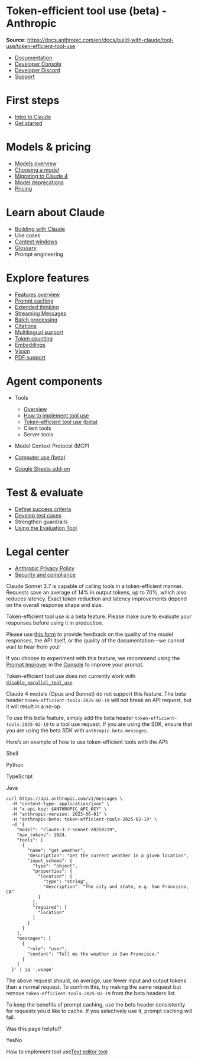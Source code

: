 # Token-efficient tool use (beta) - Anthropic

**Source:** https://docs.anthropic.com/en/docs/build-with-claude/tool-use/token-efficient-tool-use

- [Documentation](/en/home)
- [Developer Console](https://console.anthropic.com/)
- [Developer Discord](https://www.anthropic.com/discord)
- [Support](https://support.anthropic.com/)

# First steps

* [Intro to Claude](/en/docs/welcome)
* [Get started](/en/docs/get-started)

# Models & pricing

* [Models overview](/en/docs/about-claude/models/overview)
* [Choosing a model](/en/docs/about-claude/models/choosing-a-model)
* [Migrating to Claude 4](/en/docs/about-claude/models/migrating-to-claude-4)
* [Model deprecations](/en/docs/about-claude/model-deprecations)
* [Pricing](/en/docs/about-claude/pricing)

# Learn about Claude

* [Building with Claude](/en/docs/overview)
* Use cases
* [Context windows](/en/docs/build-with-claude/context-windows)
* [Glossary](/en/docs/about-claude/glossary)
* Prompt engineering

# Explore features

* [Features overview](/en/docs/build-with-claude/overview)
* [Prompt caching](/en/docs/build-with-claude/prompt-caching)
* [Extended thinking](/en/docs/build-with-claude/extended-thinking)
* [Streaming Messages](/en/docs/build-with-claude/streaming)
* [Batch processing](/en/docs/build-with-claude/batch-processing)
* [Citations](/en/docs/build-with-claude/citations)
* [Multilingual support](/en/docs/build-with-claude/multilingual-support)
* [Token counting](/en/docs/build-with-claude/token-counting)
* [Embeddings](/en/docs/build-with-claude/embeddings)
* [Vision](/en/docs/build-with-claude/vision)
* [PDF support](/en/docs/build-with-claude/pdf-support)

# Agent components

* Tools

  + [Overview](/en/docs/agents-and-tools/tool-use/overview)
  + [How to implement tool use](/en/docs/agents-and-tools/tool-use/implement-tool-use)
  + [Token-efficient tool use (beta)](/en/docs/agents-and-tools/tool-use/token-efficient-tool-use)
  + Client tools
  + Server tools
* Model Context Protocol (MCP)
* [Computer use (beta)](/en/docs/agents-and-tools/computer-use)
* [Google Sheets add-on](/en/docs/agents-and-tools/claude-for-sheets)

# Test & evaluate

* [Define success criteria](/en/docs/test-and-evaluate/define-success)
* [Develop test cases](/en/docs/test-and-evaluate/develop-tests)
* Strengthen guardrails
* [Using the Evaluation Tool](/en/docs/test-and-evaluate/eval-tool)

# Legal center

* [Anthropic Privacy Policy](https://www.anthropic.com/legal/privacy)
* [Security and compliance](https://trust.anthropic.com/)

Claude Sonnet 3.7 is capable of calling tools in a token-efficient manner. Requests save an average of 14% in output tokens, up to 70%, which also reduces latency. Exact token reduction and latency improvements depend on the overall response shape and size.

Token-efficient tool use is a beta feature. Please make sure to evaluate your responses before using it in production.

Please use [this form](https://forms.gle/iEG7XgmQgzceHgQKA) to provide feedback on the quality of the model responses, the API itself, or the quality of the documentation—we cannot wait to hear from you!

If you choose to experiment with this feature, we recommend using the [Prompt Improver](https://docs.anthropic.com/en/docs/build-with-claude/prompt-engineering/prompt-improver) in the [Console](https://console.anthropic.com/) to improve your prompt.

Token-efficient tool use does not currently work with [`disable_parallel_tool_use`](https://docs.anthropic.com/en/docs/build-with-claude/tool-use#disabling-parallel-tool-use).

Claude 4 models (Opus and Sonnet) do not support this feature. The beta header `token-efficient-tools-2025-02-19` will not break an API request, but it will result in a no-op.

To use this beta feature, simply add the beta header `token-efficient-tools-2025-02-19` to a tool use request. If you are using the SDK, ensure that you are using the beta SDK with `anthropic.beta.messages`.

Here’s an example of how to use token-efficient tools with the API:

Shell

Python

TypeScript

Java

```
curl https://api.anthropic.com/v1/messages \
  -H "content-type: application/json" \
  -H "x-api-key: $ANTHROPIC_API_KEY" \
  -H "anthropic-version: 2023-06-01" \
  -H "anthropic-beta: token-efficient-tools-2025-02-19" \
  -d '{
    "model": "claude-3-7-sonnet-20250219",
    "max_tokens": 1024,
    "tools": [
      {
        "name": "get_weather",
        "description": "Get the current weather in a given location",
        "input_schema": {
          "type": "object",
          "properties": {
            "location": {
              "type": "string",
              "description": "The city and state, e.g. San Francisco, CA"
            }
          },
          "required": [
            "location"
          ]
        }
      }
    ],
    "messages": [
      {
        "role": "user",
        "content": "Tell me the weather in San Francisco."
      }
    ]
  }' | jq '.usage'

```

The above request should, on average, use fewer input and output tokens than a normal request. To confirm this, try making the same request but remove `token-efficient-tools-2025-02-19` from the beta headers list.

To keep the benefits of prompt caching, use the beta header consistently for requests you’d like to cache. If you selectively use it, prompt caching will fail.

Was this page helpful?

YesNo

How to implement tool use[Text editor tool](/en/docs/agents-and-tools/tool-use/text-editor-tool)
